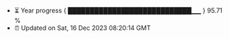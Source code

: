- ⏳ Year progress { ████████████████████████████▁▁ } 95.71 %
- ⏰ Updated on Sat, 16 Dec 2023 08:20:14 GMT

